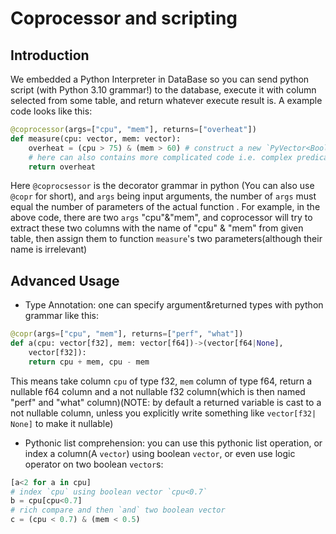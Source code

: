 # Coprocessor and scripting

## Introduction

We embedded a Python Interpreter in DataBase so you can send python script (with Python 3.10 grammar!) to the database, execute it with column selected from some table, and return whatever execute result is. A example code looks like this:

``` python
@coprocessor(args=["cpu", "mem"], returns=["overheat"])
def measure(cpu: vector, mem: vector):
    overheat = (cpu > 75) & (mem > 60) # construct a new `PyVector<Bool>`
    # here can also contains more complicated code i.e. complex predicates and branches etc.
    return overheat
```

Here `@coprocsessor` is the decorator grammar in python (You can also use `@copr` for short), and `args` being input arguments, the number of `args` must equal the number of parameters of the actual function . For example, in the above code, there are two `args` "cpu"&"mem", and coprocessor will try to extract these two columns with the name of "cpu" & "mem" from given table, then assign them to function `measure`'s two parameters(although their name is irrelevant)

## Advanced Usage

- Type Annotation: one can specify argument&returned types with python grammar like this:

``` python
@copr(args=["cpu", "mem"], returns=["perf", "what"])
def a(cpu: vector[f32], mem: vector[f64])->(vector[f64|None],
    vector[f32]):
    return cpu + mem, cpu - mem
```

This means take column `cpu` of type f32, `mem` column of type f64, return a nullable f64 column and a not nullable f32 column(which is then named "perf" and "what" column)(NOTE: by default a returned variable is cast to a not nullable column, unless you explicitly write something like `vector[f32| None]` to make it nullable)

- Pythonic list comprehension: you can use this pythonic list operation, or index a column(A `vector`) using boolean `vector`, or even use logic operator on two boolean `vector`s:

```python
[a<2 for a in cpu]
# index `cpu` using boolean vector `cpu<0.7`
b = cpu[cpu<0.7]
# rich compare and then `and` two boolean vector
c = (cpu < 0.7) & (mem < 0.5)
```
